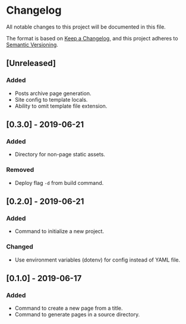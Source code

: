# Changelog
All notable changes to this project will be documented in this file.

The format is based on [Keep a Changelog](https://keepachangelog.com/en/1.0.0/),
and this project adheres to [Semantic Versioning](https://semver.org/spec/v2.0.0.html).

## [Unreleased]
### Added
- Posts archive page generation.
- Site config to template locals.
- Ability to omit template file extension.

## [0.3.0] - 2019-06-21
### Added
- Directory for non-page static assets.

### Removed
- Deploy flag `-d` from build command.

## [0.2.0] - 2019-06-21
### Added
- Command to initialize a new project.

### Changed
- Use environment variables (dotenv) for config instead of YAML file.

## [0.1.0] - 2019-06-17
### Added
- Command to create a new page from a title.
- Command to generate pages in a source directory.
